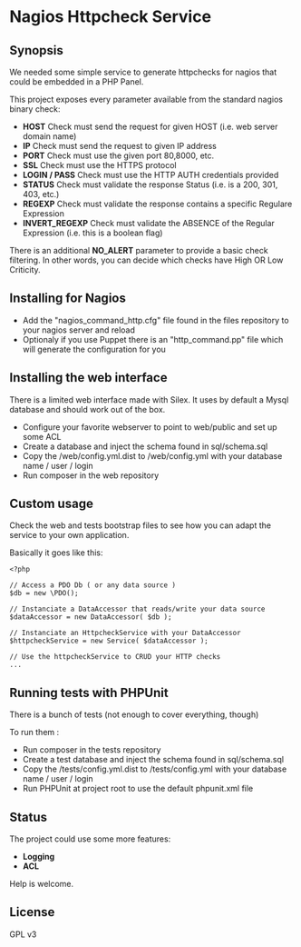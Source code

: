 # Nagios Httpcheck Service

## Synopsis

We needed some simple service to generate httpchecks for nagios that could be embedded in a PHP Panel.

This project exposes every parameter available from the standard nagios binary check:

- **HOST** Check must send the request for given HOST (i.e. web server domain name)
- **IP** Check must send the request to given IP address 
- **PORT** Check must use the given port 80,8000, etc.
- **SSL** Check must use the HTTPS protocol
- **LOGIN / PASS** Check must use the HTTP AUTH credentials provided
- **STATUS** Check must validate the response Status (i.e. is a 200, 301, 403, etc.)
- **REGEXP** Check must validate the response contains a specific Regulare Expression
- **INVERT_REGEXP** Check must validate the ABSENCE of the Regular Expression (i.e. this is a boolean flag)

There is an additional **NO_ALERT** parameter to provide a basic check filtering. In other words, you can decide which checks have High OR Low Criticity.  

## Installing for Nagios 

- Add the "nagios_command_http.cfg" file found in the files repository to your nagios server and reload
- Optionaly if you use Puppet there is an "http_command.pp" file which will generate the configuration for you

## Installing the web interface 

There is a limited web interface made with Silex. It uses by default a Mysql database and should work out of the box.

- Configure your favorite webserver to point to web/public and set up some ACL
- Create a database and inject the schema found in sql/schema.sql
- Copy the /web/config.yml.dist to /web/config.yml with your database name / user / login
- Run composer in the web repository

## Custom usage

Check the web and tests bootstrap files to see how you can adapt the service to your own application.

Basically it goes like this:

```
<?php

// Access a PDO Db ( or any data source )
$db = new \PDO();

// Instanciate a DataAccessor that reads/write your data source
$dataAccessor = new DataAccessor( $db );

// Instanciate an HttpcheckService with your DataAccessor
$httpcheckService = new Service( $dataAccessor );

// Use the httpcheckService to CRUD your HTTP checks
...

```


## Running tests with PHPUnit

There is a bunch of tests (not enough to cover everything, though) 

To run them : 

- Run composer in the tests repository
- Create a test database and inject the schema found in sql/schema.sql
- Copy the /tests/config.yml.dist to /tests/config.yml with your database name / user / login
- Run PHPUnit at project root to use the default phpunit.xml file

## Status

The project could use some more features:

- **Logging** 
- **ACL**

Help is welcome.

## License

GPL v3